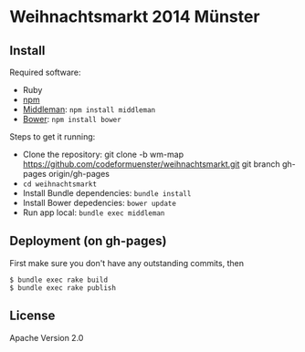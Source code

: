 # Weihnachtsmarkt 2014 Münster


## Install

Required software:
* Ruby
* [npm](https://www.npmjs.org/)
* [Middleman](http://middlemanapp.com/basics/getting-started/): ```npm install middleman```
* [Bower](http://bower.io/): ```npm install bower```

Steps to get it running:
* Clone the repository:
	git clone -b wm-map https://github.com/codeformuenster/weihnachtsmarkt.git
	git branch gh-pages origin/gh-pages
* ```cd weihnachtsmarkt```
* Install Bundle dependencies: ```bundle install```
* Install Bower depedencies: ```bower update```
* Run app local: ```bundle exec middleman```

## Deployment (on gh-pages)

First make sure you don't have any outstanding commits, then

	$ bundle exec rake build
	$ bundle exec rake publish

## License

Apache Version 2.0